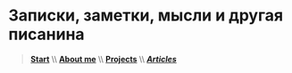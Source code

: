 # Записки, заметки, мысли и другая писанина

> [**Start**](/) \\\ [**About me**](/about) \\\ [**Projects**](/projects) \\\ [**_Articles_**](/articles)
